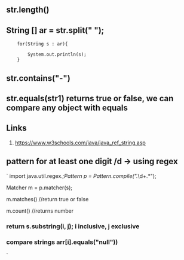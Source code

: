 ## str.length()
##  String [] ar = str.split(" ");

        for(String s : ar){
            
            System.out.println(s);
        }
        
 ## str.contains("-") 
 ## str.equals(str1) returns true or false, we can compare any object with equals
 
 ## Links 
 1. https://www.w3schools.com/java/java_ref_string.asp

## pattern for at least one digit /d -> using regex
  `
   import java.util.regex.*;Pattern p = Pattern.compile(".*\\d+.*");
   
   Matcher m = p.matcher(s);
   
   m.matches() //return true or false
   
   m.count()  //returns number

### return s.substring(i, j);   i inclusive, j exclusive
### compare strings arr[i].equals("null"))
  `
